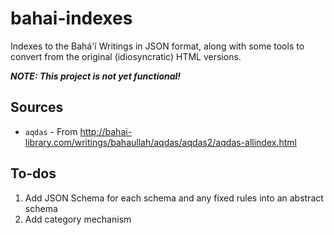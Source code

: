 # bahai-indexes

Indexes to the Bahá'í Writings in JSON format, along with some
tools to convert from the original (idiosyncratic) HTML versions.

***NOTE: This project is not yet functional!***

## Sources

- `aqdas` - From <http://bahai-library.com/writings/bahaullah/aqdas/aqdas2/aqdas-allindex.html>

## To-dos

1. Add JSON Schema for each schema and any fixed rules into an abstract schema
1. Add category mechanism
